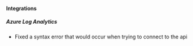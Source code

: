 
#### Integrations

##### Azure Log Analytics

- Fixed a syntax error that would occur when trying to connect to the api
